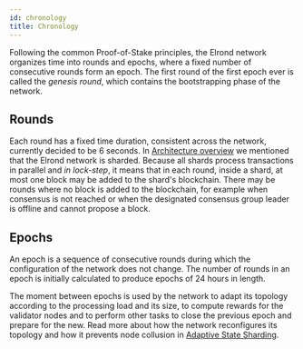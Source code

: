 ```yaml
---
id: chronology
title: Chronology
---
```


Following the common Proof-of-Stake principles, the Elrond network organizes time into rounds and epochs, where a fixed number of consecutive rounds form an epoch. The first round of the first epoch ever is called the _genesis round_, which contains the bootstrapping phase of the network.

## **Rounds**

Each round has a fixed time duration, consistent across the network, currently decided to be 6 seconds. In [Architecture overview](/technology/architecture-overview) we mentioned that the Elrond network is sharded. Because all shards process transactions in parallel and _in lock-step_, it means that in each round, inside a shard, at most one block may be added to the shard's blockchain. There may be rounds where no block is added to the blockchain, for example when consensus is not reached or when the designated consensus group leader is offline and cannot propose a block.

## **Epochs**

An epoch is a sequence of consecutive rounds during which the configuration of the network does not change. The number of rounds in an epoch is initially calculated to produce epochs of 24 hours in length.

The moment between epochs is used by the network to adapt its topology according to the processing load and its size, to compute rewards for the validator nodes and to perform other tasks to close the previous epoch and prepare for the new. Read more about how the network reconfigures its topology and how it prevents node collusion in [Adaptive State Sharding](/technology/adaptive-state-sharding).
